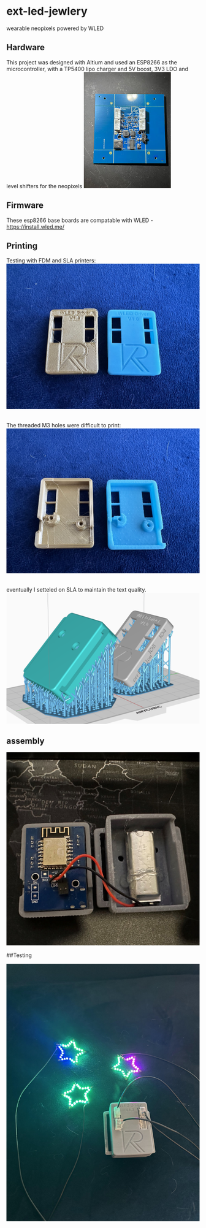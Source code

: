 # ext-led-jewlery
 wearable neopixels powered by WLED
 
## Hardware
This project was designed with Altium and used an ESP8266 as the microcontroller, with a TP5400 lipo charger and 5V boost, 3V3 LDO and level shifters for the neopixels
![hardware](https://github.com/Elipsit/ext-led-jewlery/blob/main/.pics/IMG_3059.jpg) 

## Firmware
 These esp8266 base boards are compatable with WLED - https://install.wled.me/ 
 
## Printing
Testing with FDM and SLA printers:
![top-print](https://github.com/Elipsit/ext-led-jewlery/blob/main/.pics/IMG_3260.jpg) 

</br> The threaded M3 holes were difficult to print:
![top-print](https://github.com/Elipsit/ext-led-jewlery/blob/main/.pics/IMG_3261.jpg) 

</br> eventually I setteled on SLA to maintain the text quality.
![printing](https://github.com/Elipsit/ext-led-jewlery/blob/main/.pics/Print_layout.png)

## assembly
![assembly](https://github.com/Elipsit/ext-led-jewlery/blob/main/.pics/assembly1.jpg)

##Testing

![stars](https://github.com/Elipsit/ext-led-jewlery/blob/main/.pics/IMG_3977.jpg)